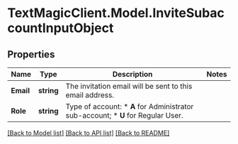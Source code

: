 # TextMagicClient.Model.InviteSubaccountInputObject
## Properties

Name | Type | Description | Notes
------------ | ------------- | ------------- | -------------
**Email** | **string** | The invitation email will be sent to this email address. | 
**Role** | **string** | Type of account: *   **A** for Administrator sub-account; *   **U** for Regular User.  | 

[[Back to Model list]](../README.md#documentation-for-models) [[Back to API list]](../README.md#documentation-for-api-endpoints) [[Back to README]](../README.md)

